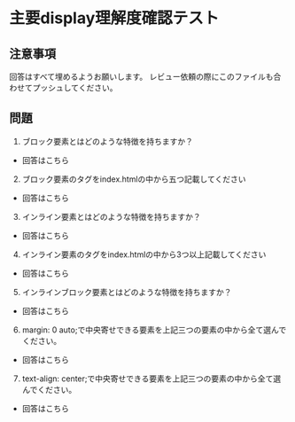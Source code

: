 # 主要display理解度確認テスト

## 注意事項

回答はすべて埋めるようお願いします。
レビュー依頼の際にこのファイルも合わせてプッシュしてください。

## 問題

1. ブロック要素とはどのような特徴を持ちますか？
  - 回答はこちら

2. ブロック要素のタグをindex.htmlの中から五つ記載してください
  - 回答はこちら

3. インライン要素とはどのような特徴を持ちますか？
  - 回答はこちら

4. インライン要素のタグをindex.htmlの中から3つ以上記載してください
  - 回答はこちら

5. インラインブロック要素とはどのような特徴を持ちますか？
  - 回答はこちら

6. margin: 0 auto;で中央寄せできる要素を上記三つの要素の中から全て選んでください。
  - 回答はこちら

7. text-align: center;で中央寄せできる要素を上記三つの要素の中から全て選んでください。
  - 回答はこちら

